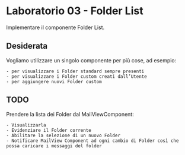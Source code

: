 # Laboratorio 03 - Folder List

Implementare il componente Folder List.

## Desiderata
Vogliamo utilizzare un singolo componente per più cose, ad esempio:

    - per visualizzare i Folder standard sempre presenti
    - per visualizzare i Folder custom creati dall’Utente
    - per aggiungere nuovi Folder custom

## TODO
Prendere la lista dei Folder dal MailViewComponent:

    - Visualizzarla
    - Evidenziare il Folder corrente
    - Abilitare la selezione di un nuovo Folder
    - Notificare MailView Component ad ogni cambio di Folder così che possa caricare i messaggi del folder
